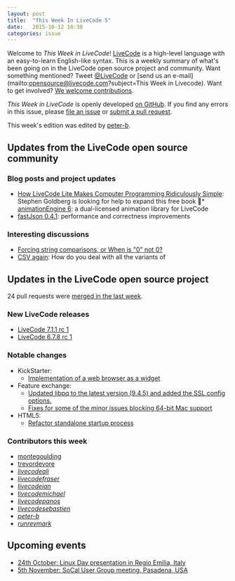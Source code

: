 ```yaml
---
layout: post
title:  "This Week In LiveCode 5"
date:   2015-10-12 10:30
categories: issue
---
```


Welcome to *This Week in LiveCode*!  [LiveCode](https://livecode.com/) is a high-level language with an easy-to-learn English-like syntax.  This is a weekly summary of what's been going on in the LiveCode open source project and community.  Want something mentioned?  Tweet [@LiveCode](https://twitter.com/LiveCode) or [send us an e-mail](mailto:opensource@livecode.com?subject=This Week in Livecode).  Want to get involved?  [We welcome contributions](https://github.com/livecode/livecode).

*This Week in LiveCode* is openly developed [on GitHub](https://github.com/livecode/this-week-in-livecode).  If you find any errors in this issue, please [file an issue](https://github.com/livecode/this-week-in-livecode/issues) or [submit a pull request](https://github.com/livecode/this-week-in-livecode/pulls).

This week's edition was edited by [peter-b](https://github.com/peter-b).

## Updates from the LiveCode open source community

### Blog posts and project updates

* [How LiveCode Lite Makes Computer Programming Ridiculously Simple](https://livecode.com/how-livecode-lite-makes-computer-programming-ridiculously-simple): Stephen Goldberg is looking for help to expand this free book
* [animationEngine 6](http://lists.runrev.com/pipermail/use-livecode/2015-October/219736.html): a dual-licensed animation library for LiveCode
* [fastJson 0.4.1](http://forums.livecode.com/viewtopic.php?f=8&t=25479&start=45#p133138): performance and correctness improvements

### Interesting discussions

* [Forcing string comparisons, or When is "0" not 0? ](http://lists.runrev.com/pipermail/use-livecode/2015-October/219931.html)
* [CSV again](http://lists.runrev.com/pipermail/use-livecode/2015-October/219988.html): How do you deal with all the variants of

## Updates in the LiveCode open source project

24 pull requests were [merged in the last week](https://github.com/search?l=&o=asc&s=created&type=Issues&utf8=%E2%9C%93&q=org%3Alivecode+is%3Apublic+is%3Apr+is%3Amerged+merged%3A2015-10-12..2015-10-19).

### New LiveCode releases

* [LiveCode 7.1.1 rc 1](http://downloads.livecode.com/livecode/#7_1_1)
* [LiveCode 6.7.8 rc 1](http://downloads.livecode.com/livecode/#6_7_8)

### Notable changes

* KickStarter:
  * [Implementation of a web browser as a widget](https://github.com/livecode/livecode/pull/2769)
* Feature exchange:
  * [Updated libpq to the latest version (9.4.5) and added the SSL config options.](https://github.com/livecode/livecode-thirdparty/pull/31)
  * [Fixes for some of the minor issues blocking 64-bit Mac support](https://github.com/livecode/livecode/pull/3036)
* HTML5:
  * [Refactor standalone startup process](https://github.com/livecode/livecode/pull/3063)

### Contributors this week

* [montegoulding](https://github.com/montegoulding)
* [trevordevore](https://github.com/trevordevore)
* *[livecodeali](https://github.com/livecodeali)*
* *[livecodefraser](https://github.com/livecodefraser)*
* *[livecodeian](https://github.com/livecodeian)*
* *[livecodemichael](https://github.com/livecodemichael)*
* *[livecodepanos](https://github.com/livecodepanos)*
* *[livecodesebastien](https://github.com/livecodesebastien)*
* *[peter-b](https://github.com/peter-b)*
* *[runrevmark](https://github.com/runrevmark)*

## Upcoming events

* [24th October: Linux Day presentation in Regio Emilia, Italy](http://forums.livecode.com/viewtopic.php?t=25393)
* [5th November: SoCal User Group meeting, Pasadena, USA](http://forums.livecode.com/viewtopic.php?f=50&t=25476)
